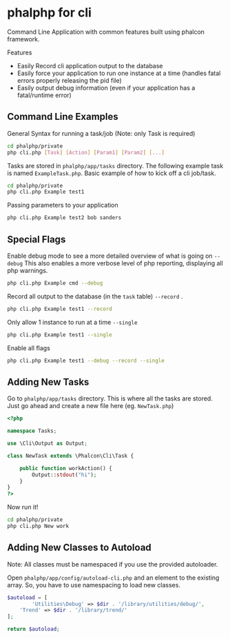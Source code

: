 phalphp for cli
===================



Command Line Application with common features built using phalcon framework.

Features
- Easily Record cli application output to the database
- Easily force your application to run one instance at a time (handles fatal errors properly releasing the pid file)
- Easily output debug information (even if your application has a fatal/runtime error)

 

Command Line Examples
----------------------

General Syntax for running a task/job (Note: only Task is required)

```bash
cd phalphp/private 
php cli.php [Task] [Action] [Param1] [Param2] [...]
```

Tasks are stored in `phalphp/app/tasks` directory. The following example task is named `ExampleTask.php`.
Basic example of how to kick off a cli job/task.

```bash
cd phalphp/private
php cli.php Example test1 
```

Passing parameters to your application

```bash
php cli.php Example test2 bob sanders 
```

Special Flags
---------------------

Enable debug mode to see a more detailed overview of what is going on `--debug`
This also enables a more verbose level of php reporting, displaying all php warnings.

```bash
php cli.php Example cmd --debug
```

Record all output to the database (in the `task` table) `--record` . 

```bash
php cli.php Example test1 --record
```


Only allow 1 instance to run at a time `--single`
```bash
php cli.php Example test1 --single
```

Enable all flags
```bash
php cli.php Example test1 --debug --record --single
```

Adding New Tasks
--------------------

Go to `phalphp/app/tasks` directory. This is where all the tasks are stored.
Just go ahead and create a new file here (eg. `NewTask.php`)

```php
<?php

namespace Tasks;

use \Cli\Output as Output;

class NewTask extends \Phalcon\Cli\Task {

    public function workAction() {
        Output::stdout("hi");
    }
}
?>
```

Now run it!
```bash
cd phalphp/private
php cli.php New work
```

Adding New Classes to Autoload
--------------------

Note: All classes must be namespaced if you use the provided autoloader.

Open `phalphp/app/config/autoload-cli.php` and an element to the existing array.
So, you have to use namespacing to load new classes.

```php
$autoload = [
        'Utilities\Debug' => $dir . '/library/utilities/debug/',
	'Trend' => $dir . '/library/trend/'
];

return $autoload;
```
